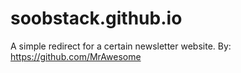 # soobstack.github.io
A simple redirect for a certain newsletter website. By: https://github.com/MrAwesome
